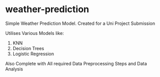 # weather-prediction


Simple Weather Prediction Model. Created for a Uni Project Submission

Utilises Various Models like:

1. KNN
2. Decision Trees
3. Logistic Regression

Also Complete with All required Data Preprocessing Steps and Data Analysis
